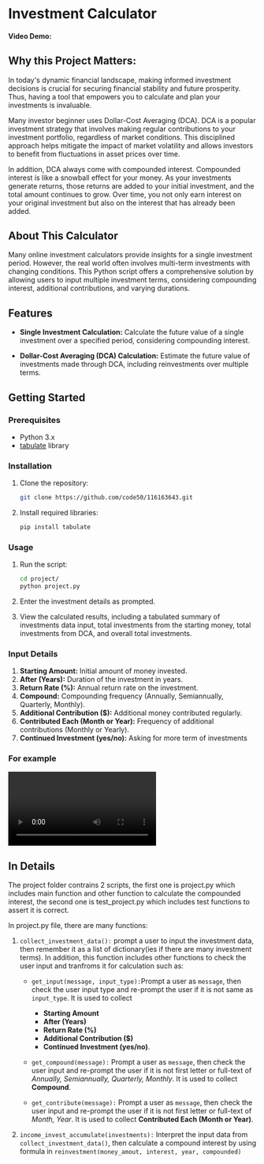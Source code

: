 # Investment Calculator

#### Video Demo:  <URL HERE>
## Why this Project Matters:
In today's dynamic financial landscape, making informed investment decisions is crucial for securing financial stability and future prosperity. Thus, having a tool that empowers you to calculate and plan your investments is invaluable.

Many investor beginner uses Dollar-Cost Averaging (DCA). DCA is a popular investment strategy that involves making regular contributions to your investment portfolio, regardless of market conditions. This disciplined approach helps mitigate the impact of market volatility and allows investors to benefit from fluctuations in asset prices over time.

In addition, DCA always come with compounded interest. Compounded interest is like a snowball effect for your money. As your investments generate returns, those returns are added to your initial investment, and the total amount continues to grow. Over time, you not only earn interest on your original investment but also on the interest that has already been added.

## About This Calculator

Many online investment calculators provide insights for a single investment period. However, the real world often involves multi-term investments with changing conditions. This Python script offers a comprehensive solution by allowing users to input multiple investment terms, considering compounding interest, additional contributions, and varying durations.

## Features

- **Single Investment Calculation:** Calculate the future value of a single investment over a specified period, considering compounding interest.

- **Dollar-Cost Averaging (DCA) Calculation:** Estimate the future value of investments made through DCA, including reinvestments over multiple terms.


## Getting Started

### Prerequisites

- Python 3.x
- [tabulate](https://pypi.org/project/tabulate/) library

### Installation

1. Clone the repository:

    ```bash
   git clone https://github.com/code50/116163643.git
2. Install required libraries:
    ```bash
    pip install tabulate
### Usage
1. Run the script:
    ```bash
    cd project/
    python project.py
2. Enter the investment details as prompted.

3. View the calculated results, including a tabulated summary of investments data input, total investments from the starting money, total investments from DCA, and overall total investments.

### Input Details
1. **Starting Amount:** Initial amount of money invested.
1. **After (Years):** Duration of the investment in years.
3. **Return Rate (%):** Annual return rate on the investment.
4. **Compound:** Compounding frequency (Annually, Semiannually, Quarterly, Monthly).
5. **Additional Contribution ($):** Additional money contributed regularly.
6. **Contributed Each (Month or Year):** Frequency of additional contributions (Monthly or Yearly).
7. **Continued Investment (yes/no):** Asking for more term of investments

### For example

<video src="example.mp4" controls title="example_video"></video>

## In Details

The project folder contrains 2 scripts, the first one is project.py which includes main function and other function to calculate the compounded interest, the second one is test_project.py which includes test functions to assert it is correct.

In project.py file, there are many functions:

1. `collect_investment_data():` prompt a user to input the investment data, then remember it as a list of dictionary(ies if there are many investment terms). In addition, this function includes other functions to check the user input and tranfroms it for calculation such as:

    - `get_input(message, input_type):`Prompt a user as `message`, then check the user input type and re-prompt the user if it is not same as `input_type`. It is used to collect
        - **Starting Amount**
        - **After (Years)**
        - **Return Rate (%)**
        - **Additional Contribution ($)**
        - **Continued Investment (yes/no)**.

    - `get_compound(message):` Prompt a user as `message`, then check the user input and re-prompt the user if it is not first letter or full-text of *Annually, Semiannually, Quarterly, Monthly*. It is used to collect **Compound**.

    - `get_contribute(message):` Prompt a user as `message`, then check the user input and re-prompt the user if it is not first letter or full-text of *Month, Year*. It is used to collect **Contributed Each (Month or Year)**.

2. `income_invest_accumulate(investments):` Interpret the input data from `collect_investment_data()`, then calculate a compound interest by using formula in `reinvestment(money_amout, interest, year, compounded)`
